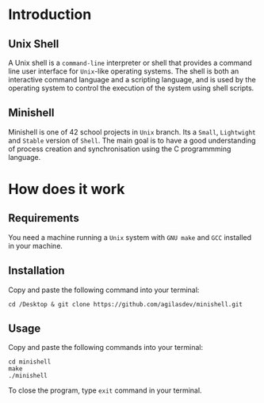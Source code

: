 # Introduction
## Unix Shell
A Unix shell is a `command-line` interpreter or shell that provides a command line user interface for `Unix`-like operating systems. The shell is both an interactive command language and a scripting language, and is used by the operating system to control the execution of the system using shell scripts.
## Minishell
Minishell is one of 42 school projects in `Unix` branch. Its a `Small`, `Lightwight` and `Stable` version of `Shell`. The main goal is to have a good understanding of process creation and synchronisation using the C programmming language.
# How does it work
## Requirements
You need a machine running a `Unix` system with `GNU make` and `GCC` installed in your machine.
## Installation
Copy and paste the following command into your terminal:
```
cd /Desktop & git clone https://github.com/agilasdev/minishell.git
```
## Usage
Copy and paste the following commands into your terminal:

```
cd minishell
make
./minishell
```

To close the program, type `exit` command in your terminal.
